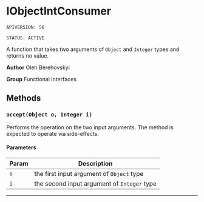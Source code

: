 # IObjectIntConsumer

`APIVERSION: 56`

`STATUS: ACTIVE`

A function that takes two arguments of `Object` and `Integer` types and returns no value.


**Author** Oleh Berehovskyi


**Group** Functional Interfaces

## Methods
### `accept(Object o, Integer i)`

Performs the operation on the two input arguments. The method is expected to operate via side-effects.

#### Parameters
|Param|Description|
|---|---|
|`o`|the first input argument of `Object` type|
|`i`|the second input argument of `Integer` type|

---
